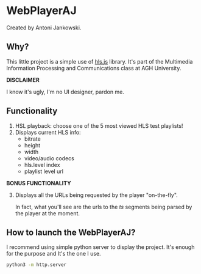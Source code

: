 # WebPlayerAJ 

Created by Antoni Jankowski.

## Why?

This little project is a simple use of [hls.js](https://github.com/video-dev/hls.js) library. It's part of the Multimedia Information Processing and Communications class at AGH University.

**DISCLAIMER**

I know it's ugly, I'm no UI designer, pardon me.

## Functionality

1. HSL playback: choose one of the 5 most viewed HLS test playlists!
2. Displays current HLS info:
	* bitrate
	* height
	* width
	* video/audio codecs
	* hls.level index
	* playlist level url

**BONUS FUNCTIONALITY**

3. Displays all the URLs being requested by the player "on-the-fly".

	In fact, what you'll see are the urls to the *ts* segments being parsed by the player at the moment.

## How to launch the WebPlayerAJ?

I recommend using simple python server to display the project.
It's enough for the purpose and It's the one I use.

```sh
python3 -m http.server
```
